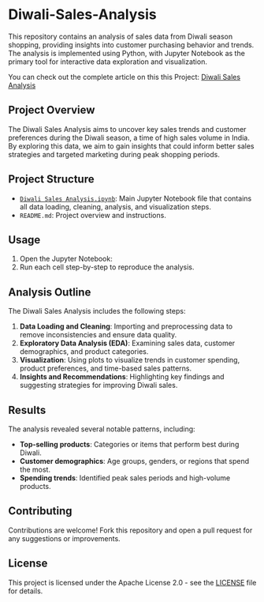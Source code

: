 # Diwali-Sales-Analysis
This repository contains an analysis of sales data from Diwali season shopping, providing insights into customer purchasing behavior and trends. The analysis is implemented using Python, with Jupyter Notebook as the primary tool for interactive data exploration and visualization.

You can check out the complete article on this this Project: [Diwali Sales Analysis](https://nsworldinfo.medium.com/diwali-sales-analysis-b224a4eeaf7d)

## Project Overview
The Diwali Sales Analysis aims to uncover key sales trends and customer preferences during the Diwali season, a time of high sales volume in India. By exploring this data, we aim to gain insights that could inform better sales strategies and targeted marketing during peak shopping periods.

## Project Structure
- [`Diwali Sales Analysis.ipynb`](https://github.com/nibeditans/Diwali-Sales-Analysis/blob/main/Diwali%20Sales%20Analysis.ipynb): Main Jupyter Notebook file that contains all data loading, cleaning, analysis, and visualization steps.
- `README.md`: Project overview and instructions.

## Usage
1. Open the Jupyter Notebook:
2. Run each cell step-by-step to reproduce the analysis.

## Analysis Outline
The Diwali Sales Analysis includes the following steps:
1. **Data Loading and Cleaning**: Importing and preprocessing data to remove inconsistencies and ensure data quality.
2. **Exploratory Data Analysis (EDA)**: Examining sales data, customer demographics, and product categories.
3. **Visualization**: Using plots to visualize trends in customer spending, product preferences, and time-based sales patterns.
4. **Insights and Recommendations**: Highlighting key findings and suggesting strategies for improving Diwali sales.

## Results
The analysis revealed several notable patterns, including:
- **Top-selling products**: Categories or items that perform best during Diwali.
- **Customer demographics**: Age groups, genders, or regions that spend the most.
- **Spending trends**: Identified peak sales periods and high-volume products.

## Contributing
Contributions are welcome! Fork this repository and open a pull request for any suggestions or improvements.

## License
This project is licensed under the Apache License 2.0 - see the [LICENSE](https://github.com/nibeditans/Diwali-Sales-Analysis/blob/main/LICENSE) file for details.

